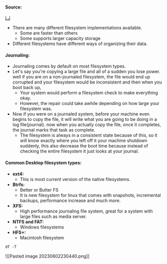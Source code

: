 #### Source:
[LJ](https://linuxjourney.com/lesson/filesystem-types)


* There are many different filesystem implementations available.
	* Some are faster than others
	* Some supports larger capacity storage
* Different filesystems have different ways of organizing their data.


#### Journaling:

* Journaling comes by default on most filesystem types.
* Let's say you're copying a large file and all of a sudden you lose power. well if you are on a non-journaled filesystem, the file would end up corrupted and your filesystem would be inconsistent and then when you boot back up,
	* Your system would perform a filesystem check to make everything okay.
	* However, the repair could take awhile depending on how large your filesystem was.
* Now if you were on a journaled system, before your machine even begins to copy the file, it will write what you are going to be doing in a log file(journal). now when you actually copy the file, once it completes, the journal marks that task as complete.
	* The filesystem is always in a consistent state because of this, so it will know exactly where you left off it your machine shutdown suddenly, this also decrease the boot time because instead of checking the entire filesystem it just looks at your journal.


#### Common Desktop filesystem types:

* **ext4:** 
	* This is most current version of the native filesystems.
* **Btrfs:**
	* Better or Butter FS
	* It is new filesystem for linux that comes with snapshots, incremental backups, performance increase and much more.
* **XFS:**
	* High performance journaling file system, great for a system with large files such as media server.
* **NTFS and FAT:**
	* Windows filesystems
* **HFS+:**
	* Macintosh filesystem

```
df -T
```

![[Pasted image 20230602230440.png]]
